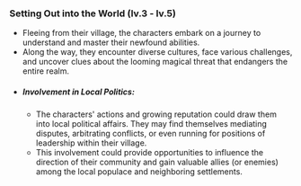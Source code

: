 ### Setting Out into the World (lv.3 - lv.5)
- Fleeing from their village, the characters embark on a journey to understand and master their newfound abilities.
- Along the way, they encounter diverse cultures, face various challenges, and uncover clues about the looming magical threat that endangers the entire realm.
* ##### Involvement in Local Politics:
	* The characters' actions and growing reputation could draw them into local political affairs. They may find themselves mediating disputes, arbitrating conflicts, or even running for positions of leadership within their village.
	* This involvement could provide opportunities to influence the direction of their community and gain valuable allies (or enemies) among the local populace and neighboring settlements.